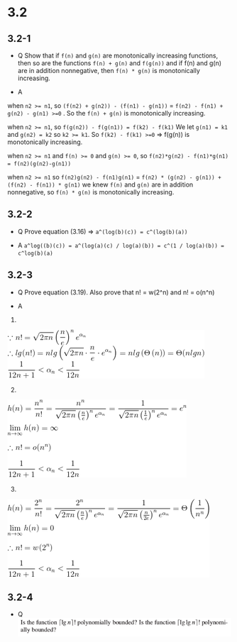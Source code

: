 # 3.2

## 3.2-1

*  Q
Show that if `f(n)` and `g(n)` are monotonically increasing functions, then so are
the functions `f(n) + g(n)` and `f(g(n))` and if f(n) and g(n) are in addition
nonnegative, then `f(n) * g(n)` is monotonically increasing.

*  A

when `n2 >= n1`, so `(f(n2) + g(n2)) - (f(n1) - g(n1))` = `f(n2) - f(n1) + g(n2) - g(n1) >=0` . So the `f(n) + g(n)` is monotonically increasing.

when `n2 >= n1`, so `f(g(n2)) - f(g(n1)) = f(k2) - f(k1)` We let `g(n1) = k1` and `g(n2) = k2` so  `k2 >= k1`. So `f(k2) - f(k1) >=0` => f(g(n)) is monotonically increasing.

when `n2 >= n1` and `f(n) >= 0` and `g(n) >= 0`, so `f(n2)*g(n2) - f(n1)*g(n1) = f(n2)(g(n2)-g(n1))`

when `n2 >= n1` so `f(n2)g(n2) - f(n1)g(n1)` = `f(n2) * (g(n2) - g(n1)) + (f(n2) - f(n1)) * g(n1)`
we knew `f(n)` and `g(n)` are in addition nonnegative, so `f(n) * g(n)` is monotonically increasing.

## 3.2-2

*  Q
Prove equation (3.16) => `a^(log(b)(c)) = c^(log(b)(a))`

*  A
`a^log((b)(c)) = a^(log(a)(c) / log(a)(b)) = c^(1 / log(a)(b)) = c^log(b)(a)`

## 3.2-3

*  Q
Prove equation (3.19). Also prove that n! = w(2^n) and n! = o(n^n)

*  A

1.

![](https://github.com/KnewHow/FPAlgorithms/blob/master/problem-solution/chapter03-growthOfFunction/img/3.2-3-1-a.gif?raw=true)

2.

![](https://github.com/KnewHow/FPAlgorithms/blob/master/problem-solution/chapter03-growthOfFunction/img/3.2-3-2-a.gif?raw=true)

3.

![](https://github.com/KnewHow/FPAlgorithms/blob/master/problem-solution/chapter03-growthOfFunction/img/3.2-3-3-a.gif?raw=true)

## 3.2-4

*  Q
 ![](https://github.com/KnewHow/FPAlgorithms/blob/master/problem-solution/chapter03-growthOfFunction/img/3.2-4-q.png?raw=true)

